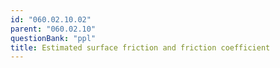 ```yaml
---
id: "060.02.10.02"
parent: "060.02.10"
questionBank: "ppl"
title: Estimated surface friction and friction coefficient
---
```


